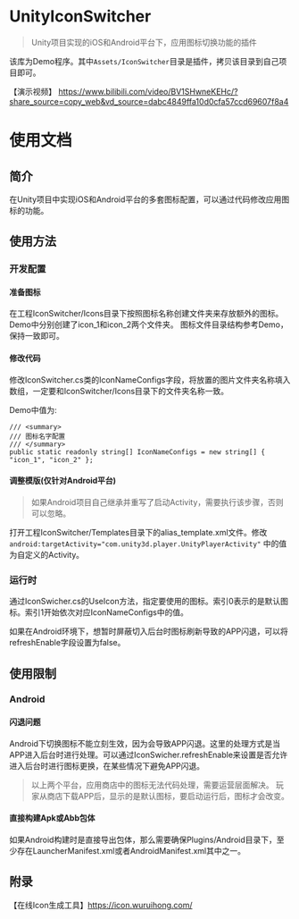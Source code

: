 # UnityIconSwitcher

>Unity项目实现的iOS和Android平台下，应用图标切换功能的插件

该库为Demo程序。其中`Assets/IconSwitcher`目录是插件，拷贝该目录到自己项目即可。

【演示视频】 https://www.bilibili.com/video/BV1SHwneKEHc/?share_source=copy_web&vd_source=dabc4849ffa10d0cfa57ccd69607f8a4


# 使用文档

## 简介

在Unity项目中实现iOS和Android平台的多套图标配置，可以通过代码修改应用图标的功能。

## 使用方法

### 开发配置

#### 准备图标

在工程IconSwitcher/Icons目录下按照图标名称创建文件夹来存放额外的图标。Demo中分别创建了icon_1和icon_2两个文件夹。
图标文件目录结构参考Demo，保持一致即可。

#### 修改代码

修改IconSwitcher.cs类的IconNameConfigs字段，将放置的图片文件夹名称填入数组，一定要和IconSwitcher/Icons目录下的文件夹名称一致。

Demo中值为:
```
/// <summary>
/// 图标名字配置
/// </summary>
public static readonly string[] IconNameConfigs = new string[] { "icon_1", "icon_2" };
```

#### 调整模版(仅针对Android平台)

>如果Android项目自己继承并重写了启动Activity，需要执行该步骤，否则可以忽略。

打开工程IconSwitcher/Templates目录下的alias_template.xml文件。修改 `android:targetActivity="com.unity3d.player.UnityPlayerActivity"` 中的值为自定义的Activity。

### 运行时

通过IconSwicher.cs的UseIcon方法，指定要使用的图标。索引0表示的是默认图标。索引1开始依次对应IconNameConfigs中的值。

如果在Android环境下，想暂时屏蔽切入后台时图标刷新导致的APP闪退，可以将refreshEnable字段设置为false。

## 使用限制

### Android

#### 闪退问题

Android下切换图标不能立刻生效，因为会导致APP闪退。这里的处理方式是当APP进入后台时进行处理。可以通过IconSwicher.refreshEnable来设置是否允许进入后台时进行图标更换，在某些情况下避免APP闪退。

>以上两个平台，应用商店中的图标无法代码处理，需要运营层面解决。
玩家从商店下载APP后，显示的是默认图标，要启动运行后，图标才会改变。

#### 直接构建Apk或Abb包体

如果Android构建时是直接导出包体，那么需要确保Plugins/Android目录下，至少存在LauncherManifest.xml或者AndroidManifest.xml其中之一。

## 附录

【在线Icon生成工具】https://icon.wuruihong.com/

